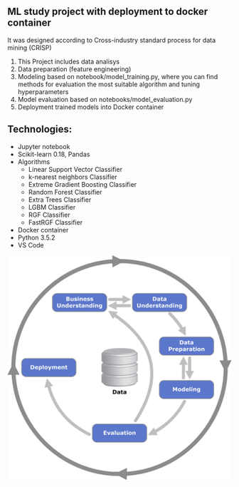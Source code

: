 ## ML study project with deployment to docker container

It was designed according to Cross-industry standard process for data mining (CRISP)

1. This Project includes data analisys
2. Data preparation (feature engineering)
3. Modeling based on notebook/model_training.py, where you can find methods for
evaluation the most suitable algorithm and tuning hyperparameters 
4. Model evaluation based on notebooks/model_evaluation.py
5. Deployment trained models into Docker container

## Technologies:

* Jupyter notebook
* Scikit-learn 0.18, Pandas
* Algorithms 
    - Linear Support Vector Classifier
    - k-nearest neighbors Classifier
    - Extreme Gradient Boosting Classifier
    - Random Forest Classifier
    - Extra Trees Classifier
    - LGBM Classifier
    - RGF Classifier
    - FastRGF Classifier
* Docker container
* Python 3.5.2
* VS Code

![img](./notebooks/files/img/1024px-CRISP-DM_Process_Diagram.png) 

